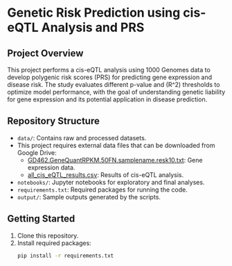 # Genetic Risk Prediction using cis-eQTL Analysis and PRS

## Project Overview
This project performs a cis-eQTL analysis using 1000 Genomes data to develop polygenic risk scores (PRS) for predicting gene expression and disease risk. The study evaluates different p-value and \(R^2\) thresholds to optimize model performance, with the goal of understanding genetic liability for gene expression and its potential application in disease prediction.

## Repository Structure
- `data/`: Contains raw and processed datasets.
- This project requires external data files that can be downloaded from Google Drive:
   - [GD462.GeneQuantRPKM.50FN.samplename.resk10.txt](https://drive.google.com/drive/folders/1CaE4rGz7yP0LPaS6Kv_SoBgdc1I99EWL?usp=drive_link): Gene expression data.
   - [all_cis_eQTL_results.csv](https://drive.google.com/drive/folders/1CaE4rGz7yP0LPaS6Kv_SoBgdc1I99EWL?usp=drive_link): Results of cis-eQTL analysis.
- `notebooks/`: Jupyter notebooks for exploratory and final analyses.
- `requirements.txt`: Required packages for running the code.
- `output/`: Sample outputs generated by the scripts.

## Getting Started
1. Clone this repository.
2. Install required packages:
   ```bash
   pip install -r requirements.txt

